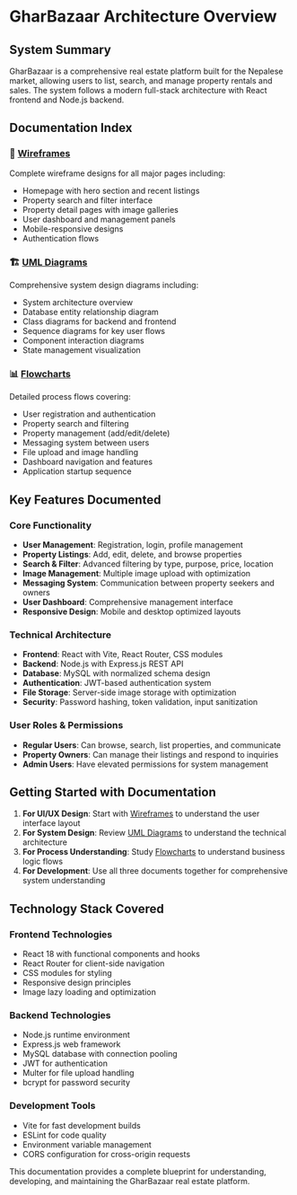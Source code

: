 # GharBazaar Architecture Overview

## System Summary

GharBazaar is a comprehensive real estate platform built for the Nepalese market, allowing users to list, search, and manage property rentals and sales. The system follows a modern full-stack architecture with React frontend and Node.js backend.

## Documentation Index

### 📐 [Wireframes](./wireframes.md)

Complete wireframe designs for all major pages including:

- Homepage with hero section and recent listings
- Property search and filter interface
- Property detail pages with image galleries
- User dashboard and management panels
- Mobile-responsive designs
- Authentication flows

### 🏗️ [UML Diagrams](./uml-diagrams.md)

Comprehensive system design diagrams including:

- System architecture overview
- Database entity relationship diagram
- Class diagrams for backend and frontend
- Sequence diagrams for key user flows
- Component interaction diagrams
- State management visualization

### 📊 [Flowcharts](./flowcharts.md)

Detailed process flows covering:

- User registration and authentication
- Property search and filtering
- Property management (add/edit/delete)
- Messaging system between users
- File upload and image handling
- Dashboard navigation and features
- Application startup sequence

## Key Features Documented

### Core Functionality

- **User Management**: Registration, login, profile management
- **Property Listings**: Add, edit, delete, and browse properties
- **Search & Filter**: Advanced filtering by type, purpose, price, location
- **Image Management**: Multiple image upload with optimization
- **Messaging System**: Communication between property seekers and owners
- **User Dashboard**: Comprehensive management interface
- **Responsive Design**: Mobile and desktop optimized layouts

### Technical Architecture

- **Frontend**: React with Vite, React Router, CSS modules
- **Backend**: Node.js with Express.js REST API
- **Database**: MySQL with normalized schema design
- **Authentication**: JWT-based authentication system
- **File Storage**: Server-side image storage with optimization
- **Security**: Password hashing, token validation, input sanitization

### User Roles & Permissions

- **Regular Users**: Can browse, search, list properties, and communicate
- **Property Owners**: Can manage their listings and respond to inquiries
- **Admin Users**: Have elevated permissions for system management

## Getting Started with Documentation

1. **For UI/UX Design**: Start with [Wireframes](./wireframes.md) to understand the user interface layout
2. **For System Design**: Review [UML Diagrams](./uml-diagrams.md) to understand the technical architecture
3. **For Process Understanding**: Study [Flowcharts](./flowcharts.md) to understand business logic flows
4. **For Development**: Use all three documents together for comprehensive system understanding

## Technology Stack Covered

### Frontend Technologies

- React 18 with functional components and hooks
- React Router for client-side navigation
- CSS modules for styling
- Responsive design principles
- Image lazy loading and optimization

### Backend Technologies

- Node.js runtime environment
- Express.js web framework
- MySQL database with connection pooling
- JWT for authentication
- Multer for file upload handling
- bcrypt for password security

### Development Tools

- Vite for fast development builds
- ESLint for code quality
- Environment variable management
- CORS configuration for cross-origin requests

This documentation provides a complete blueprint for understanding, developing, and maintaining the GharBazaar real estate platform.
